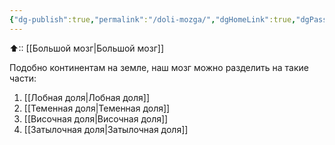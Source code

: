 ```yaml
---
{"dg-publish":true,"permalink":"/doli-mozga/","dgHomeLink":true,"dgPassFrontmatter":false}
---
```



⬆:: [[Большой мозг|Большой мозг]]

Подобно континентам на земле, наш мозг можно разделить на такие части:
1. [[Лобная доля|Лобная доля]]
2. [[Теменная доля|Теменная доля]]
3. [[Височная доля|Височная доля]]
4. [[Затылочная доля|Затылочная доля]]
